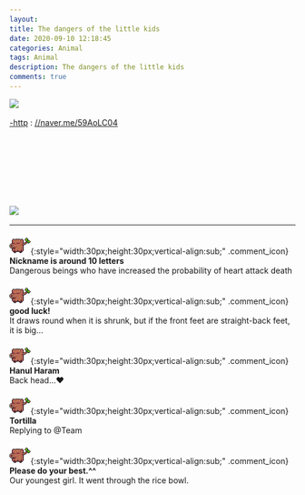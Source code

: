 ```yaml
---
layout: 
title: The dangers of the little kids
date: 2020-09-10 12:18:45
categories: Animal
tags: Animal
description: The dangers of the little kids
comments: true
---
```


![](https://blog.kakaocdn.net/dn/udthA/btqHQHEer1W/AcNiT7miotAtTUO4O3uun0/img.jpg)

[-http](<http://naver.me/59AoLC04>) : [//naver.me/59AoLC04](<http://naver.me/59AoLC04>)

​

​

​

​

![](https://storep-phinf.pstatic.net/linesoft_01/original_20.gif?type=pa50_50)

* * *

![comment](/assets/character/trunk.png){:style="width:30px;height:30px;vertical-align:sub;" .comment_icon} **Nickname is around 10 letters**  
Dangerous beings who have increased the probability of heart attack death   
  
![comment](/assets/character/trunk.png){:style="width:30px;height:30px;vertical-align:sub;" .comment_icon} **good luck!**  
It draws round when it is shrunk, but if the front feet are straight-back feet, it is big...   
  
![comment](/assets/character/trunk.png){:style="width:30px;height:30px;vertical-align:sub;" .comment_icon} **Hanul Haram**  
Back head...♥   
  
![comment](/assets/character/trunk.png){:style="width:30px;height:30px;vertical-align:sub;" .comment_icon} **Tortilla**  
Replying to @Team   
  
![comment](/assets/character/trunk.png){:style="width:30px;height:30px;vertical-align:sub;" .comment_icon} **Please do your best.^^**  
Our youngest girl. It went through the rice bowl.  
  

